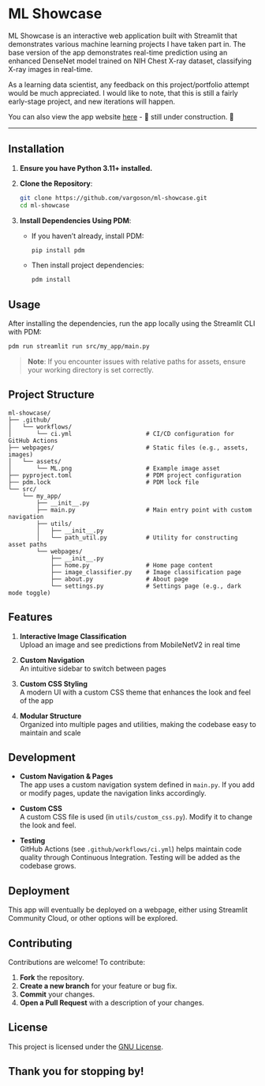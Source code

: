 # ML Showcase

ML Showcase is an interactive web application built with Streamlit that demonstrates various machine learning projects I have taken part in. The base version of the app demonstrates real-time prediction using an enhanced DenseNet model trained on NIH Chest X-ray dataset, classifying X-ray images in real-time.

As a learning data scientist, any feedback on this project/portfolio attempt would be much appreciated. I would like to note, that this is still a fairly early-stage project, and new iterations will happen. 

You can also view the app website [here]("https://ml-showcase-vargoson.streamlit.app/") - 🚧 still under construction. 🚧

---

## Installation

1. **Ensure you have Python 3.11+ installed.**

2. **Clone the Repository**:
   ```bash
   git clone https://github.com/vargoson/ml-showcase.git
   cd ml-showcase
   ```

3. **Install Dependencies Using PDM**:
   - If you haven’t already, install PDM:
     ```bash
     pip install pdm
     ```
   - Then install project dependencies:
     ```bash
     pdm install
     ```

## Usage

After installing the dependencies, run the app locally using the Streamlit CLI with PDM:

```bash
pdm run streamlit run src/my_app/main.py
```

> **Note**: If you encounter issues with relative paths for assets, ensure your working directory is set correctly.


## Project Structure

```plaintext
ml-showcase/
├── .github/
│   └── workflows/
│       └── ci.yml                     # CI/CD configuration for GitHub Actions
├── webpages/                          # Static files (e.g., assets, images)
│   └── assets/
│       └── ML.png                     # Example image asset
├── pyproject.toml                     # PDM project configuration
├── pdm.lock                           # PDM lock file
└── src/
    └── my_app/
        ├── __init__.py
        ├── main.py                    # Main entry point with custom navigation
        ├── utils/
        │   ├── __init__.py
        │   └── path_util.py           # Utility for constructing asset paths
        └── webpages/
            ├── __init__.py
            ├── home.py                # Home page content
            ├── image_classifier.py    # Image classification page
            ├── about.py               # About page
            └── settings.py            # Settings page (e.g., dark mode toggle)

```

## Features

1. **Interactive Image Classification**  
   Upload an image and see predictions from MobileNetV2 in real time

2. **Custom Navigation**  
   An intuitive sidebar to switch between pages

3. **Custom CSS Styling**  
   A modern UI with a custom CSS theme that enhances the look and feel of the app

4. **Modular Structure**  
   Organized into multiple pages and utilities, making the codebase easy to maintain and scale


## Development

- **Custom Navigation & Pages**  
  The app uses a custom navigation system defined in `main.py`. If you add or modify pages, update the navigation links accordingly.

- **Custom CSS**  
  A custom CSS file is used (in `utils/custom_css.py`). Modify it to change the look and feel.

- **Testing**  
  GitHub Actions (see `.github/workflows/ci.yml`) helps maintain code quality through Continuous Integration. Testing will be added as the codebase grows.



## Deployment

This app will eventually be deployed on a webpage, either using Streamlit Community Cloud, or other options will be explored.


## Contributing

Contributions are welcome! To contribute:

1. **Fork** the repository.
2. **Create a new branch** for your feature or bug fix.
3. **Commit** your changes.
4. **Open a Pull Request** with a description of your changes.


## License

This project is licensed under the [GNU License](LICENSE).

## Thank you for stopping by! 


